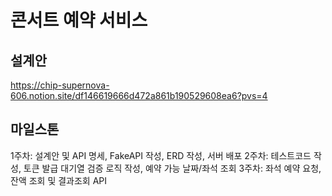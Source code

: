# 콘서트 예약 서비스

## 설계안

https://chip-supernova-606.notion.site/df146619666d472a861b190529608ea6?pvs=4

## 마일스톤

1주차: 설계안 및 API 명세, FakeAPI 작성, ERD 작성, 서버 배포
2주차: 테스트코드 작성, 토큰 발급 대기열 검증 로직 작성, 예약 가능 날짜/좌석 조회
3주차: 좌석 예약 요청, 잔액 조회 및 결과조회 API
